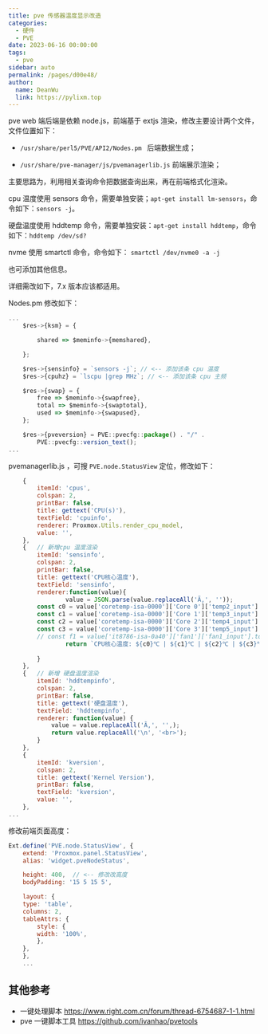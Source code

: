```yaml
---
title: pve 传感器温度显示改造
categories: 
  - 硬件
  - PVE
date: 2023-06-16 00:00:00
tags: 
  - pve
sidebar: auto
permalink: /pages/d00e48/
author: 
  name: DeanWu
  link: https://pylixm.top
---
```



pve web 端后端是依赖 node.js，前端基于 extjs 渲染，修改主要设计两个文件，文件位置如下：

- `/usr/share/perl5/PVE/API2/Nodes.pm ` 后端数据生成；

- `/usr/share/pve-manager/js/pvemanagerlib.js`  前端展示渲染；

主要思路为，利用相关查询命令把数据查询出来，再在前端格式化渲染。

cpu 温度使用 sensors 命令，需要单独安装；`apt-get install lm-sensors`，命令如下：`sensors -j`。

硬盘温度使用 hddtemp 命令，需要单独安装：`apt-get install hddtemp`，命令如下：`hddtemp /dev/sd?`

nvme 使用 smartctl 命令，命令如下： `smartctl /dev/nvme0 -a -j`

也可添加其他信息。

详细需改如下，7.x 版本应该都适用。

Nodes.pm 修改如下：

```js
...
    $res->{ksm} = {

	    shared => $meminfo->{memshared},

	};

	$res->{sensinfo} = `sensors -j`; // <-- 添加该条 cpu 温度
    $res->{cpuhz} = `lscpu |grep MHz`; // <-- 添加该条 cpu 主频

	$res->{swap} = {
	    free => $meminfo->{swapfree},
	    total => $meminfo->{swaptotal},
	    used => $meminfo->{swapused},
	};

	$res->{pveversion} = PVE::pvecfg::package() . "/" .
	    PVE::pvecfg::version_text();
...
```

pvemanagerlib.js ，可搜 `PVE.node.StatusView` 定位，修改如下：

```js
	{
	    itemId: 'cpus',
	    colspan: 2,
	    printBar: false,
	    title: gettext('CPU(s)'),
	    textField: 'cpuinfo',
	    renderer: Proxmox.Utils.render_cpu_model,
	    value: '',
	},
    {   // 新增cpu 温度渲染
        itemId: 'sensinfo',
        colspan: 2,
        printBar: false,
        title: gettext('CPU核心温度'),  
        textField: 'sensinfo',
        renderer:function(value){
		        value = JSON.parse(value.replaceAll('Ã‚', ''));
        const c0 = value['coretemp-isa-0000']['Core 0']['temp2_input'].toFixed(1);
        const c1 = value['coretemp-isa-0000']['Core 1']['temp3_input'].toFixed(1);
        const c2 = value['coretemp-isa-0000']['Core 2']['temp4_input'].toFixed(1);
        const c3 = value['coretemp-isa-0000']['Core 3']['temp5_input'].toFixed(1);
	    // const f1 = value['it8786-isa-0a40']['fan1']['fan1_input'].toFixed(1);  // 主板温度
		        return `CPU核心温度: ${c0}℃ | ${c1}℃ | ${c2}℃ | ${c3}℃`;  
                
        }
	},
	{   // 新增 硬盘温度渲染
        itemId: 'hddtempinfo',
        colspan: 2,
        printBar: false,
        title: gettext('硬盘温度'),
        textField: 'hddtempinfo',
        renderer: function(value) {
            value = value.replaceAll('Ã‚', '',);
            return value.replaceAll('\n', '<br>');
        }
    },
	{
	    itemId: 'kversion',
	    colspan: 2,
	    title: gettext('Kernel Version'),
	    printBar: false,
	    textField: 'kversion',
	    value: '',
	},      
...

```

修改前端页面高度：

```js
Ext.define('PVE.node.StatusView', {
    extend: 'Proxmox.panel.StatusView',
    alias: 'widget.pveNodeStatus',

    height: 400,  // <-- 修改改高度 
    bodyPadding: '15 5 15 5',

    layout: {
	type: 'table',
	columns: 2,
	tableAttrs: {
	    style: {
		width: '100%',
	    },
	},
    },
    ...
```


## 其他参考

- 一键处理脚本 https://www.right.com.cn/forum/thread-6754687-1-1.html
- pve 一键脚本工具 https://github.com/ivanhao/pvetools